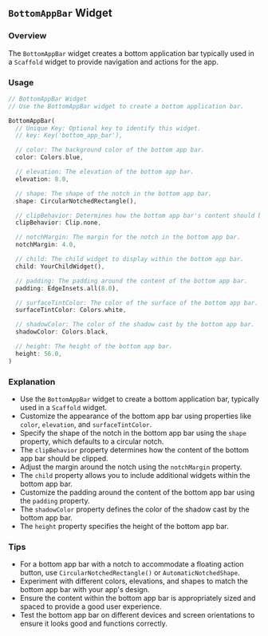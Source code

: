 ## `BottomAppBar` Widget

### Overview
The `BottomAppBar` widget creates a bottom application bar typically used in a `Scaffold` widget to provide navigation and actions for the app.

### Usage
```dart
// BottomAppBar Widget
// Use the BottomAppBar widget to create a bottom application bar.

BottomAppBar(
  // Unique Key: Optional key to identify this widget.
  // key: Key('bottom_app_bar'),

  // color: The background color of the bottom app bar.
  color: Colors.blue,

  // elevation: The elevation of the bottom app bar.
  elevation: 8.0,

  // shape: The shape of the notch in the bottom app bar.
  shape: CircularNotchedRectangle(),

  // clipBehavior: Determines how the bottom app bar's content should be clipped.
  clipBehavior: Clip.none,

  // notchMargin: The margin for the notch in the bottom app bar.
  notchMargin: 4.0,

  // child: The child widget to display within the bottom app bar.
  child: YourChildWidget(),

  // padding: The padding around the content of the bottom app bar.
  padding: EdgeInsets.all(8.0),

  // surfaceTintColor: The color of the surface of the bottom app bar.
  surfaceTintColor: Colors.white,

  // shadowColor: The color of the shadow cast by the bottom app bar.
  shadowColor: Colors.black,

  // height: The height of the bottom app bar.
  height: 56.0,
)
```

### Explanation
- Use the `BottomAppBar` widget to create a bottom application bar, typically used in a `Scaffold` widget.
- Customize the appearance of the bottom app bar using properties like `color`, `elevation`, and `surfaceTintColor`.
- Specify the shape of the notch in the bottom app bar using the `shape` property, which defaults to a circular notch.
- The `clipBehavior` property determines how the content of the bottom app bar should be clipped.
- Adjust the margin around the notch using the `notchMargin` property.
- The `child` property allows you to include additional widgets within the bottom app bar.
- Customize the padding around the content of the bottom app bar using the `padding` property.
- The `shadowColor` property defines the color of the shadow cast by the bottom app bar.
- The `height` property specifies the height of the bottom app bar.

### Tips
- For a bottom app bar with a notch to accommodate a floating action button, use `CircularNotchedRectangle()` or `AutomaticNotchedShape`.
- Experiment with different colors, elevations, and shapes to match the bottom app bar with your app's design.
- Ensure the content within the bottom app bar is appropriately sized and spaced to provide a good user experience.
- Test the bottom app bar on different devices and screen orientations to ensure it looks good and functions correctly.
